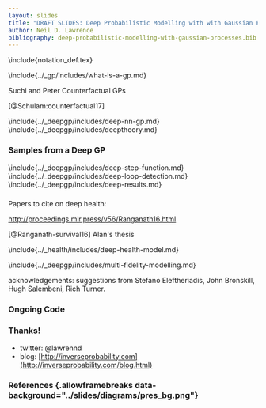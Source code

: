 ```yaml
---
layout: slides
title: "DRAFT SLIDES: Deep Probabilistic Modelling with with Gaussian Processes"
author: Neil D. Lawrence
bibliography: deep-probabilistic-modelling-with-gaussian-processes.bib
---
```


<!--Notes from Stefanos: Hey Neil, 

Just realised that there was no comment on the fact that a DGP is not a GP, only the current layer conditioned on all previous ones.

I don't know if you want to clarify that. I believe that the majority of the audience won't have that knowledge and they may leave with the wrong impression.

Although, I don't know where is the right time to introduce that in the talk.

Hope that's helpful.

Cheers,
Stefanos

Comments from Rich!


CMB samples -> Life
-->

\include{notation_def.tex}

\include{../_gp/includes/what-is-a-gp.md}

Suchi and Peter Counterfactual GPs

[@Schulam:counterfactual17]

\include{../_deepgp/includes/deep-nn-gp.md}
\include{../_deepgp/includes/deeptheory.md}

### Samples from a Deep GP

\include{../_deepgp/includes/deep-step-function.md}
\include{../_deepgp/includes/deep-loop-detection.md}
\include{../_deepgp/includes/deep-results.md}

###

Papers to cite on deep health:

http://proceedings.mlr.press/v56/Ranganath16.html

[@Ranganath-survival16]
Alan's thesis

\include{../_health/includes/deep-health-model.md}

\include{../_deepgp/includes/multi-fidelity-modelling.md}

acknowledgements: suggestions from Stefano  Eleftheriadis, John Bronskill, Hugh Salembeni, Rich Turner.



### Ongoing Code

### Thanks!

* twitter: \@lawrennd
* blog: [http://inverseprobability.com](http://inverseprobability.com/blog.html)

### References {.allowframebreaks data-background="../slides/diagrams/pres_bg.png"}
